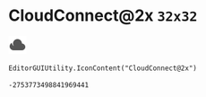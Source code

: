 # CloudConnect@2x `32x32`
<img src="/img/CloudConnect@2x.png" width=32 height=32>

``` CSharp
EditorGUIUtility.IconContent("CloudConnect@2x")
```
```
-2753773498841969441
```

